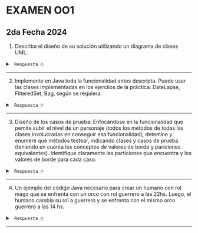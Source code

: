 # EXAMEN OO1

## 2da Fecha 2024 

1. Describa el diseño de su solución utilizando un diagrama de clases UML.

<details><summary> <code> Respuesta 🖱 </code></summary><br>

![umlExamen2daFecha2024](/practica/examen2024_2dafecha/examen2024UML.jpg)

</details>

---------------------

2. Implemente en Java toda la funcionalidad antes descripta. Puede usar las clases implementadas en los ejerciios de la práctica: DateLapse, FilteredSet, Bag, según se requiera.

<details><summary> <code> Respuesta 🖱 </code></summary><br>

Ejercicio completo <code>[AQUI](/practica/examen2024_2dafecha/src/main/java/ar/edu/unlp/info/oo1/examen2024/)</code>

</details>

---------------------

3. Diseño de los casos de prueba: Enfocándose en la funcionalidad que pemite subir el nivel de un personaje (todos los métodos de todas las clases involucradas en conseguir esa funcionalidad), detemine y enumere qué métodos testear, indicando clases y casos de prueba (teniendo en cuenta los conceptos de valores de borde y pariciones equivalentes). ldentifique claramente las particiones que encuentra y los valores de borde para cada caso.

<details><summary> <code> Respuesta 🖱 </code></summary><br>

* Personaje --> Metodo subirNivel()

* Personaje --> Metodo mejorarHabilidad()

* Rol --> Metodo mejorarHabilidad()



(1) Caso1: Personaje Humano con Rol Mago y nivel<7

(2) Caso2: Personaje Humano con Rol Guerrero y nivel<7

(3) Caso3: Personaje Humano con Rol Mago y nivel>=7

(4) Caso4: Personaje Humano con Rol Guerrero y nivel>=7

(5) Caso5: Personaje Orco con Rol Mago y nivel n tq (n%3<>0)

(6) Caso5: Personaje Orco con Rol Guerrero y nivel n tq (n%3<>0)

(7) Caso7: Personaje Orco con Rol Mago y nivel n tq (n%3=0)

(8) Caso8: Personaje Orco con Rol Guerrero y nivel n tq (n%3=0)



(1)(2)(5)(6) --> el nivel se incrementa en 1, no mejora su habilidad.

(3)(7) --> el nivel se incrementa en 1, mejora habilidad inteligencia aumentándola 3/2*nivel.

(4)(8) --> el nivel se incrementa en 1, mejora habilidad fuerza aumentándola nivel/6.

</details>

---------------------

4. Un ejemplo del código Java necesario para crear un humano con rol mago que se enfrenta con un orco con rol guerrero a las 22hs. Luego, el humano cambia su rol a guerrero y se enfrenta con el mismo orco guerrero a las 14 hs.

<details><summary> <code> Respuesta 🖱 </code></summary><br>

~~~java
Humano humano = new Humano("juan", new Mago());
Orco orco = new Orco("pepe", new Guerrero());
humano.enfrentamiento(orco, 22);
humano.getRol(new Guerrero());
humano.enfrentamiento(orco, 14);
~~~

</details>

---------------------